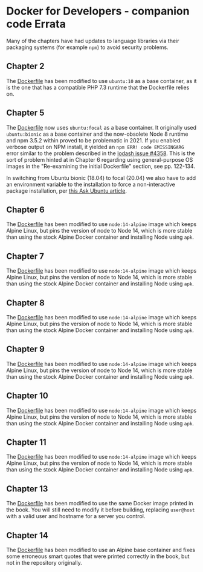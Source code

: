 # Docker for Developers - companion code Errata

Many of the chapters have had updates to language libraries via their packaging systems (for example `npm`) to avoid security problems.

## Chapter 2
The [Dockerfile](chapter2/Dockerfile) has been modified to use `ubuntu:10` as a base container, as it is the one that has a compatible PHP 7.3 runtime that the Dockerfile relies on.

##  Chapter 5
The [Dockerfile](chapter5/Dockerfile) now uses `ubuntu:focal` as a base container. It originally used `ubuntu:bionic` as a base container and the now-obsolete Node 8 runtime and npm 3.5.2 within proved to be problematic in 2021. If you enabled verbose output on NPM install, it yielded an `npm ERR! code EMISSINGARG` error similar to the problem described in the [lodash issue #4358](https://github.com/lodash/lodash/issues/4358). This is the sort of problem hinted at in Chapter 6 regarding using general-purpose OS images in the "Re-examining the initial Dockerfile" section, see pp. 122-134.

In switching from Ubuntu bionic (18.04) to focal (20.04) we also have to add an environment variable to the installation to force a non-interactive package installation, per [this Ask Ubuntu article](https://askubuntu.com/a/556387).

## Chapter 6
The [Dockerfile](chapter6/Dockerfile) has been modified to use `node:14-alpine` image which keeps Alpine Linux, but pins the version of node to Node 14, which is more stable than using the stock Alpine Docker container and installing Node using `apk`.

## Chapter 7
The [Dockerfile](chapter7/Dockerfile) has been modified to use `node:14-alpine` image which keeps Alpine Linux, but pins the version of node to Node 14, which is more stable than using the stock Alpine Docker container and installing Node using `apk`.

## Chapter 8
The [Dockerfile](chapter8/Dockerfile) has been modified to use `node:14-alpine` image which keeps Alpine Linux, but pins the version of node to Node 14, which is more stable than using the stock Alpine Docker container and installing Node using `apk`.

## Chapter 9
The [Dockerfile](chapter9/Dockerfile) has been modified to use `node:14-alpine` image which keeps Alpine Linux, but pins the version of node to Node 14, which is more stable than using the stock Alpine Docker container and installing Node using `apk`.

## Chapter 10
The [Dockerfile](chapter10/Dockerfile) has been modified to use `node:14-alpine` image which keeps Alpine Linux, but pins the version of node to Node 14, which is more stable than using the stock Alpine Docker container and installing Node using `apk`.

## Chapter 11
The [Dockerfile](chapter11/Dockerfile) has been modified to use `node:14-alpine` image which keeps Alpine Linux, but pins the version of node to Node 14, which is more stable than using the stock Alpine Docker container and installing Node using `apk`.

## Chapter 13
The [Dockerfile](chapter13/Dockerfile) has been modified to use the same Docker image printed in the book. You will still need to modify it before building, replacing `user@host` with a valid user and hostname for a server you control.

## Chapter 14
The [Dockerfile](chapter14/Dockerfile) has been modified to use an Alpine base container and fixes some erroneous smart quotes that were printed correctly in the book, but not in the repository originally.
